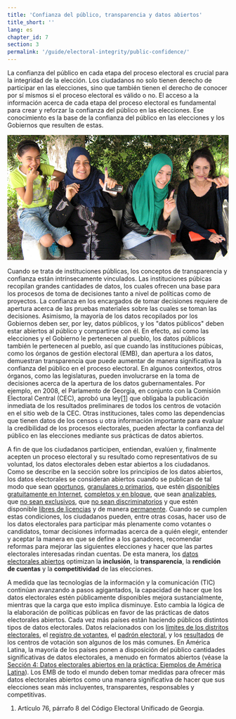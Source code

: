 ```yaml
---
title: 'Confianza del público, transparencia y datos abiertos'
title_short: ''
lang: es
chapter_id: 7
section: 3
permalink: '/guide/electoral-integrity/public-confidence/'
---
```


La confianza del público en cada etapa del proceso electoral es crucial para la integridad de la elección. Los ciudadanos no solo tienen derecho de participar en las elecciones, sino que también tienen el derecho de conocer por sí mismos si el proceso electoral es válido o no. El acceso a la información acerca de cada etapa del proceso electoral es fundamental para crear y reforzar la confianza del público en las elecciones. Ese conocimiento es la base de la confianza del público en las elecciones y los Gobiernos que resulten de estas.

![Foto tomada por el NDI, Elecciones en Túnez, 2014](/assets/images/guide/NDI-Photo-Tunisia-election-2014.jpg)

Cuando se trata de instituciones públicas, los conceptos de transparencia y confianza están intrínsecamente vinculados. Las instituciones púbicas recopilan grandes cantidades de datos, los cuales ofrecen una base para los procesos de toma de decisiones tanto a nivel de políticas como de proyectos. La confianza en los encargados de tomar decisiones requiere de apertura acerca de las pruebas materiales sobre las cuales se toman las decisiones. Asimismo, la mayoría de los datos recopilados por los Gobiernos deben ser, por ley, datos públicos, y los "datos públicos" deben estar abiertos al público y compartirse con él. En efecto, así como las elecciones y el Gobierno le pertenecen al pueblo, los datos públicos también le pertenecen al pueblo, así que cuando las instituciones púbicas, como los órganos de gestión electoral (EMB), dan apertura a los datos, demuestran transparencia que puede aumentar de manera significativa la confianza del público en el proceso electoral. En algunos contextos, otros órganos, como las legislaturas, pueden involucrarse en la toma de decisiones acerca de la apertura de los datos gubernamentales. Por ejemplo, en 2008, el Parlamento de Georgia, en conjunto con la Comisión Electoral Central (CEC), aprobó una ley[\[1\]](#footnote-1) que obligaba la publicación inmediata de los resultados preliminares de todos los centros de votación en el sitio web de la CEC. Otras instituciones, tales como las dependencias que tienen datos de los censos u otra información importante para evaluar la credibilidad de los procesos electorales, pueden afectar la confianza del público en las elecciones mediante sus prácticas de datos abiertos.

A fin de que los ciudadanos participen, entiendan, evalúen y, finalmente acepten un proceso electoral y su resultado como representativos de su voluntad, los datos electorales deben estar abiertos a los ciudadanos. Como se describe en la sección sobre los principios de los datos abiertos, los datos electorales se consideran abiertos cuando se publican de tal modo que sean [oportunos](/es/guide/principles/timely/), [granulares o primarios](/es/guide/principles/granular/), que estén [disponibles gratuitamente en Internet](/es/guide/principles/available-for-free/), [completos y en bloque](/es/guide/principles/complete-and-in-bulk/), que sean [analizables](/es/guide/principles/analyzable/), que [no sean exclusivos](/es/guide/principles/non-proprietary/), que [no sean discriminatorios](/es/guide/principles/non-discriminatory/) y que estén disponible [libres de licencias](/es/guide/principles/license-free/) y de manera [permanente](/es/guide/principles/permanently-available/). Cuando se cumplen estas condiciones, los ciudadanos pueden, entre otras cosas, hacer uso de los datos electorales para participar más plenamente como votantes o candidatos, tomar decisiones informadas acerca de a quién elegir, entender y aceptar la manera en que se define a los ganadores, recomendar reformas para mejorar las siguientes elecciones y hacer que las partes electorales interesadas rindan cuentas. De esta manera, los [datos electorales abiertos](/es/guide/electoral-integrity/) optimizan la **inclusión**, la **transparencia**, la **rendición de cuentas** y la **competitividad** de las elecciones.

A medida que las tecnologías de la información y la comunicación (TIC) continúan avanzando a pasos agigantados, la capacidad de hacer que los datos electorales estén públicamente disponibles mejora sustancialmente, mientras que la carga que esto implica disminuye. Esto cambia la lógica de la elaboración de políticas públicas en favor de las prácticas de datos electorales abiertos. Cada vez más países están haciendo públicos distintos tipos de datos electorales. Datos relacionados con los [límites de los distritos electorales](/es/guide/key-categories/electoral-boundaries/), el [registro de votantes](/es/guide/key-categories/voter-registration/), el [padrón electoral](/es/guide/key-categories/voter-lists/), y los [resultados](/es/guide/key-categories/election-results/) de los centros de votación son algunos de los más comunes. En América Latina, la mayoría de los países ponen a disposición del público cantidades significativas de datos electorales, a menudo en formatos abiertos (véase la [Sección 4: Datos electorales abiertos en la práctica: Ejemplos de América Latina](/es/guide/country-examples/)). Los EMB de todo el mundo deben tomar medidas para ofrecer más datos electorales abiertos como una manera significativa de hacer que sus elecciones sean más incluyentes, transparentes, responsables y competitivas.

1.  [](#reference-1)Artículo 76, párrafo 8 del Código Electoral Unificado de Georgia.
